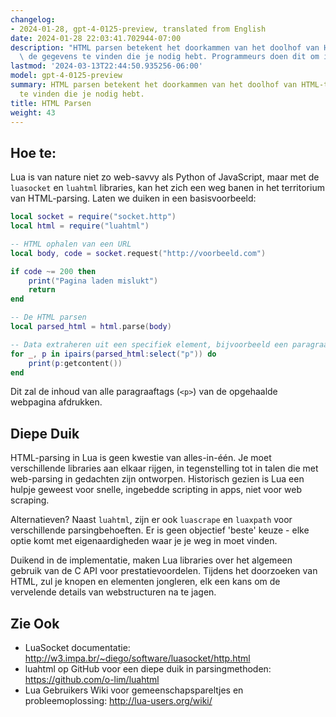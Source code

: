 ```yaml
---
changelog:
- 2024-01-28, gpt-4-0125-preview, translated from English
date: 2024-01-28 22:03:41.702944-07:00
description: "HTML parsen betekent het doorkammen van het doolhof van HTML-tags om\
  \ de gegevens te vinden die je nodig hebt. Programmeurs doen dit om info te extraheren,\u2026"
lastmod: '2024-03-13T22:44:50.935256-06:00'
model: gpt-4-0125-preview
summary: HTML parsen betekent het doorkammen van het doolhof van HTML-tags om de gegevens
  te vinden die je nodig hebt.
title: HTML Parsen
weight: 43
---
```


## Hoe te:
Lua is van nature niet zo web-savvy als Python of JavaScript, maar met de `luasocket` en `luahtml` libraries, kan het zich een weg banen in het territorium van HTML-parsing. Laten we duiken in een basisvoorbeeld:

```Lua
local socket = require("socket.http")
local html = require("luahtml")

-- HTML ophalen van een URL
local body, code = socket.request("http://voorbeeld.com")

if code ~= 200 then
    print("Pagina laden mislukt")
    return
end

-- De HTML parsen
local parsed_html = html.parse(body)

-- Data extraheren uit een specifiek element, bijvoorbeeld een paragraaf
for _, p in ipairs(parsed_html:select("p")) do
    print(p:getcontent())
end
```

Dit zal de inhoud van alle paragraaftags (`<p>`) van de opgehaalde webpagina afdrukken.

## Diepe Duik
HTML-parsing in Lua is geen kwestie van alles-in-één. Je moet verschillende libraries aan elkaar rijgen, in tegenstelling tot in talen die met web-parsing in gedachten zijn ontworpen. Historisch gezien is Lua een hulpje geweest voor snelle, ingebedde scripting in apps, niet voor web scraping.

Alternatieven? Naast `luahtml`, zijn er ook `luascrape` en `luaxpath` voor verschillende parsingbehoeften. Er is geen objectief 'beste' keuze - elke optie komt met eigenaardigheden waar je je weg in moet vinden.

Duikend in de implementatie, maken Lua libraries over het algemeen gebruik van de C API voor prestatievoordelen. Tijdens het doorzoeken van HTML, zul je knopen en elementen jongleren, elk een kans om de vervelende details van webstructuren na te jagen.

## Zie Ook
- LuaSocket documentatie: http://w3.impa.br/~diego/software/luasocket/http.html
- luahtml op GitHub voor een diepe duik in parsingmethoden: https://github.com/o-lim/luahtml
- Lua Gebruikers Wiki voor gemeenschapspareltjes en probleemoplossing: http://lua-users.org/wiki/
